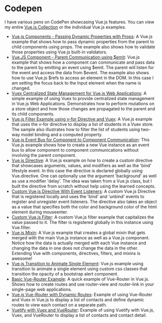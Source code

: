 # Codepen

I have various pens on CodePen showcasing Vue.js features. You can view my entire [Vue.js Collection](https://codepen.io/collection/DworBa/) or the individual Vue.js examples.

* [Vue.js Components - Passing Dynamic Properties with Props](https://codepen.io/koderdojo/pen/PjNZyB): A Vue.js example that shows how to pass dynamic properties from the parent to child components using props. The example also shows how to validate those properties using Vue.js built-in validators.
* [Vue.JS Component - Parent Communication using $emit](https://codepen.io/koderdojo/pen/qjZbdO): Vue.js example that shows how a component can communicate and pass data to the parent by emitting an event using $emit. The parent will listen for the event and access the data from $event. The example also shows how to use Vue.js $refs to access an element in the DOM. In this case I am setting the focus back to the Input element when the name is changed.
* [Vuex Centralized State Management for Vue.js Web Applications](https://codepen.io/koderdojo/pen/eRZZPE): A simple example of using Vuex to provide centralized state management in Vue.js Web Applications. Demonstrates how to perform mutations on a store object and how those changes are propagated to the parent and its child components.
* [Vue.js Filter Example using v-for Directive and Vuex](https://codepen.io/koderdojo/pen/QgELYy): A Vue.js example that uses the v-for directive to display a list of students in a Vuex store. The sample also illustrates how to filter the list of students using two-way model binding and a computed property.
* [Vue.js Event Bus for Component to Component Communication](https://codepen.io/koderdojo/pen/Moeebv): This Vue.js example shows how to create a new Vue instance as an event bus to allow component to component communications without involving the parent component.
* [Vue.js Directive](https://codepen.io/koderdojo/pen/GEjXop): A Vue.js example on how to create a custom directive that showcases arguments, values, and modifiers as well as the 'bind' lifestyle event. In this case the directive is declared globally using Vue.directive. One can optionally use the argument 'background' as well as use a modifier 'delay'. The idea was taken from a Vue.js class, but I built the directive from scratch without help using the learned concepts.
* [Custom Vue.js Directive With Event Listeners](https://codepen.io/koderdojo/pen/pwEGpX): A custom Vue.js Directive that is registered locally and uses the 'bind' and 'unbind' events to register and unregister event listeners. The directive also takes an object as a value that specifies both the color and background color of the html element during mouseenter.
* [Custom Vue.js Filter](https://codepen.io/koderdojo/pen/LLbLJB): A custom Vue.js filter example that capitalizes the value passed to it. The filter is registered globally in this instance using Vue.filter.
* [Vue.js Mixin](https://codepen.io/koderdojo/pen/mwRdQv): A Vue.js example that creates a global mixin that gets merged with the main Vue.js instance as well as a Vue.js component. Notice how the data is actually merged with each Vue instance and changing the data in one does not change the data in the other. Extending Vue with components, directives, filters, and mixins is awesome!
* [Vue.js Transition to Animate Single Element](https://codepen.io/koderdojo/pen/YQNWGe): Vue.js example using transition to animate a single element using custom css classes that transition the opacity of a bootstrap alert component.
* [Basic Vue-Router Example](https://codepen.io/koderdojo/pen/rwQvbN): A quick example of Vue-Router in Vue.js. Shows how to create routes and use router-view and router-link in your single-page web applications.
* [Vue.js Vue-Router with Dynamic Routes](https://codepen.io/koderdojo/pen/NgEBKq): Example of using Vue-Router and Vuex in Vue.js to display a list of contacts and define dynamic routes to view each contact on a separate path.
* [Vuetify with Vuex and VueRouter](https://codepen.io/koderdojo/pen/MozqVL): Example of using Vuetify with Vue.js, Vuex, and VueRouter to display a list of contacts and contact detail.